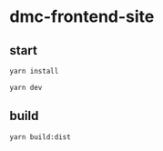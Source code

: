 # dmc-frontend-site
 
## start
 ```bash
yarn install
 ```
 
 ```bash
yarn dev
 ```
 
## build
 ```bash
yarn build:dist
 ```

